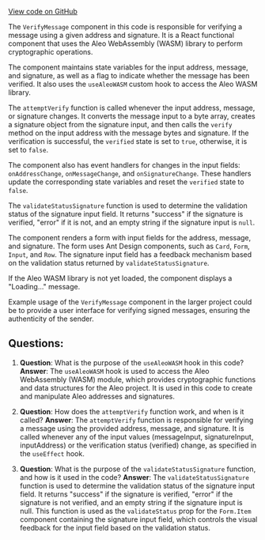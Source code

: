 [View code on GitHub](https://github.com/AleoHQ/aleo/website/src/tabs/account/VerifyMessage.js)

The `VerifyMessage` component in this code is responsible for verifying a message using a given address and signature. It is a React functional component that uses the Aleo WebAssembly (WASM) library to perform cryptographic operations.

The component maintains state variables for the input address, message, and signature, as well as a flag to indicate whether the message has been verified. It also uses the `useAleoWASM` custom hook to access the Aleo WASM library.

The `attemptVerify` function is called whenever the input address, message, or signature changes. It converts the message input to a byte array, creates a signature object from the signature input, and then calls the `verify` method on the input address with the message bytes and signature. If the verification is successful, the `verified` state is set to `true`, otherwise, it is set to `false`.

The component also has event handlers for changes in the input fields: `onAddressChange`, `onMessageChange`, and `onSignatureChange`. These handlers update the corresponding state variables and reset the `verified` state to `false`.

The `validateStatusSignature` function is used to determine the validation status of the signature input field. It returns "success" if the signature is verified, "error" if it is not, and an empty string if the signature input is `null`.

The component renders a form with input fields for the address, message, and signature. The form uses Ant Design components, such as `Card`, `Form`, `Input`, and `Row`. The signature input field has a feedback mechanism based on the validation status returned by `validateStatusSignature`.

If the Aleo WASM library is not yet loaded, the component displays a "Loading..." message.

Example usage of the `VerifyMessage` component in the larger project could be to provide a user interface for verifying signed messages, ensuring the authenticity of the sender.
## Questions: 
 1. **Question**: What is the purpose of the `useAleoWASM` hook in this code?
   **Answer**: The `useAleoWASM` hook is used to access the Aleo WebAssembly (WASM) module, which provides cryptographic functions and data structures for the Aleo project. It is used in this code to create and manipulate Aleo addresses and signatures.

2. **Question**: How does the `attemptVerify` function work, and when is it called?
   **Answer**: The `attemptVerify` function is responsible for verifying a message using the provided address, message, and signature. It is called whenever any of the input values (messageInput, signatureInput, inputAddress) or the verification status (verified) change, as specified in the `useEffect` hook.

3. **Question**: What is the purpose of the `validateStatusSignature` function, and how is it used in the code?
   **Answer**: The `validateStatusSignature` function is used to determine the validation status of the signature input field. It returns "success" if the signature is verified, "error" if the signature is not verified, and an empty string if the signature input is null. This function is used as the `validateStatus` prop for the `Form.Item` component containing the signature input field, which controls the visual feedback for the input field based on the validation status.